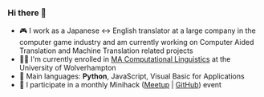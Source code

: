 ### Hi there 👋

<!--
**ljdyer/ljdyer** is a ✨ _special_ ✨ repository because its `README.md` (this file) appears on your GitHub profile. -->

- 🎮 I work as a Japanese <-> English translator at a large company in the computer game industry and am currently working on Computer Aided Translation and Machine Translation related projects
- 👨‍🎓 I'm currently enrolled in <a href="https://www.wlv.ac.uk/courses/ma-computational-linguistics/">MA Computational Linguistics</a> at the University of Wolverhampton
- 🐍 Main languages: <b>Python</b>, JavaScript, Visual Basic for Applications
- 🥳 I participate in a monthly Minihack (<a href="https://www.meetup.com/mini-hack/">Meetup</a> | <a href="https://github.com/OnlineMiniHack/minihack">GitHub</a>) event
